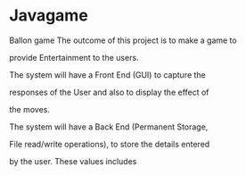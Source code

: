 # Javagame
Ballon game
The outcome of this project is to make a game to 

provide Entertainment to the users.

The system will have a Front End (GUI) to capture the 

responses of the User and also to display the effect of 

the moves.

The system will have a Back End (Permanent Storage, 

File read/write operations), to store the details entered 

by the user. These values includes
